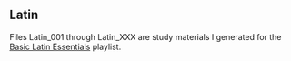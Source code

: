 ## Latin

Files Latin_001 through Latin_XXX are study materials I generated for the [Basic Latin Essentials](https://www.youtube.com/playlist?list=PL1F845F5CED131FCB) playlist. 






